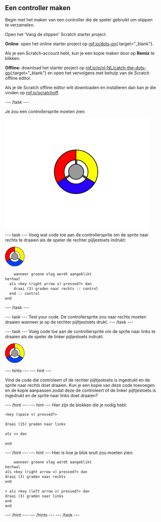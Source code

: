 ## Een controller maken

Begin met het maken van een controller die de speler gebruikt om stippen te verzamelen.

Open het 'Vang de stippen' Scratch starter project.

**Online**: open het online starter project op [rpf.io/dots-on](http://rpf.io/dots-on){:target="_blank"}.

Als je een Scratch-account hebt, kun je een kopie maken door op **Remix** te klikken.

**Offline:** download het starter project op [rpf.io/p/nl-NL/catch-the-dots-go](http://rpf.io/p/nl-NL/catch-the-dots-go){:target="_blank"} en open het vervolgens met behulp van de Scratch offline editor.

Als je de Scratch offline editor wilt downloaden en installeren dan kan je die vinden op [rpf.io/scratchoff](http://rpf.io/scratchoff).

--- /task ---

Je zou een controllersprite moeten zien:

![screenshot](images/dots-controller.png)

--- task --- Voeg wat code toe aan de controllersprite om de sprite naar rechts te draaien als de speler de rechter pijljestoets indrukt:

![Controller sprite](images/controller-sprite.png)

```blocks3
    wanneer groene vlag wordt aangeklikt
herhaal 
  als <key (right arrow v) pressed?> dan 
    draai (3) graden naar rechts :: control
  end :: control
end
```

--- /task ---

--- task --- Test your code. De controllersprite zou naar rechts moeten draaien wanneer je op de rechter pijltjestoets drukt. --- /task ---

--- task --- Voeg code toe aan de controllersprite om de sprite naar links te draaien als de speler de linker pijljestoets indrukt.

![Controller sprite](images/controller-sprite.png)

--- hints ---
 --- hint ---

Vind de code die controleert of de rechter pijltjestoets is ingedrukt en de sprite naar rechts doet draaien. Kun je een kopie van deze code toevoegen en de kopie aanpassen zodat deze de controleert of de linker pijltjestoets is ingedrukt en de sprite naar links doet draaien?

--- /hint --- --- hint --- Hier zijn de blokken die je nodig hebt:

```blocks3
<key (space v) pressed?>

draai (15) graden naar links

als <> dan

end
```

--- /hint --- --- hint --- Hier is hoe je blok eruit zou moeten zien:

```blocks3
    wanneer groene vlag wordt aangeklikt
herhaal 
als <key (right arrow v) pressed?> dan 
draai (3) graden naar rechts
end

+ als <key (left arrow v) pressed?> dan 
draai (3) graden naar links
end
end
```

--- /hint --- --- /hints --- --- /task ---